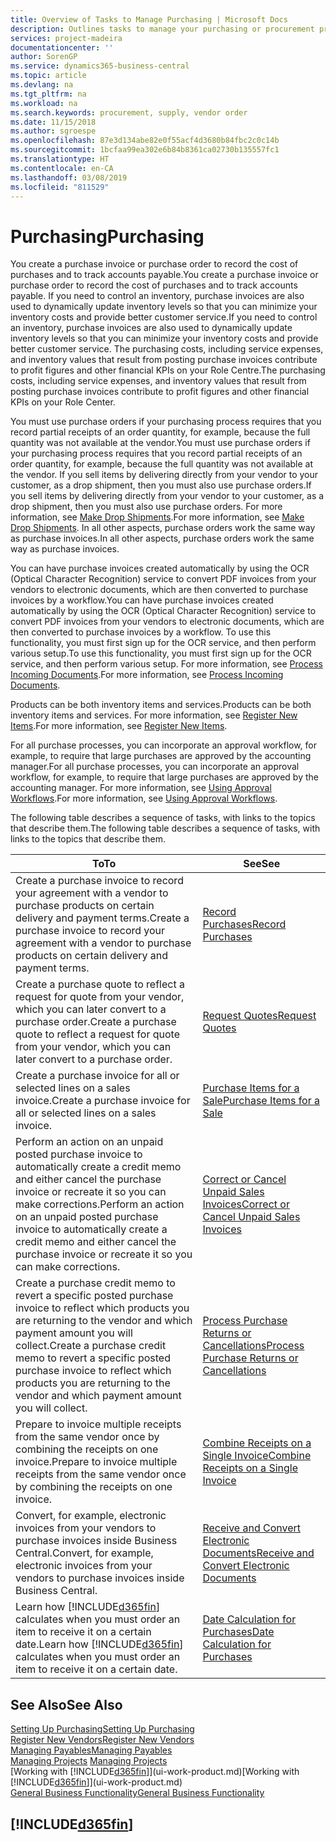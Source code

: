 ```yaml
---
title: Overview of Tasks to Manage Purchasing | Microsoft Docs
description: Outlines tasks to manage your purchasing or procurement processes, including how purchase invoices and purchase orders work.
services: project-madeira
documentationcenter: ''
author: SorenGP
ms.service: dynamics365-business-central
ms.topic: article
ms.devlang: na
ms.tgt_pltfrm: na
ms.workload: na
ms.search.keywords: procurement, supply, vendor order
ms.date: 11/15/2018
ms.author: sgroespe
ms.openlocfilehash: 87e3d134abe82e0f55acf4d3680b84fbc2c0c14b
ms.sourcegitcommit: 1bcfaa99ea302e6b84b8361ca02730b135557fc1
ms.translationtype: HT
ms.contentlocale: en-CA
ms.lasthandoff: 03/08/2019
ms.locfileid: "811529"
---
```

# <a name="purchasing"></a><span data-ttu-id="de9bf-103">Purchasing</span><span class="sxs-lookup"><span data-stu-id="de9bf-103">Purchasing</span></span>
<span data-ttu-id="de9bf-104">You create a purchase invoice or purchase order to record the cost of purchases and to track accounts payable.</span><span class="sxs-lookup"><span data-stu-id="de9bf-104">You create a purchase invoice or purchase order to record the cost of purchases and to track accounts payable.</span></span> <span data-ttu-id="de9bf-105">If you need to control an inventory, purchase invoices are also used to dynamically update inventory levels so that you can minimize your inventory costs and provide better customer service.</span><span class="sxs-lookup"><span data-stu-id="de9bf-105">If you need to control an inventory, purchase invoices are also used to dynamically update inventory levels so that you can minimize your inventory costs and provide better customer service.</span></span> <span data-ttu-id="de9bf-106">The purchasing costs, including service expenses, and inventory values that result from posting purchase invoices contribute to profit figures and other financial KPIs on your Role Centre.</span><span class="sxs-lookup"><span data-stu-id="de9bf-106">The purchasing costs, including service expenses, and inventory values that result from posting purchase invoices contribute to profit figures and other financial KPIs on your Role Center.</span></span>

<span data-ttu-id="de9bf-107">You must use purchase orders if your purchasing process requires that you record partial receipts of an order quantity, for example, because the full quantity was not available at the vendor.</span><span class="sxs-lookup"><span data-stu-id="de9bf-107">You must use purchase orders if your purchasing process requires that you record partial receipts of an order quantity, for example, because the full quantity was not available at the vendor.</span></span> <span data-ttu-id="de9bf-108">If you sell items by delivering directly from your vendor to your customer, as a drop shipment, then you must also use purchase orders.</span><span class="sxs-lookup"><span data-stu-id="de9bf-108">If you sell items by delivering directly from your vendor to your customer, as a drop shipment, then you must also use purchase orders.</span></span> <span data-ttu-id="de9bf-109">For more information, see [Make Drop Shipments](sales-how-drop-shipment.md).</span><span class="sxs-lookup"><span data-stu-id="de9bf-109">For more information, see [Make Drop Shipments](sales-how-drop-shipment.md).</span></span> <span data-ttu-id="de9bf-110">In all other aspects, purchase orders work the same way as purchase invoices.</span><span class="sxs-lookup"><span data-stu-id="de9bf-110">In all other aspects, purchase orders work the same way as purchase invoices.</span></span>

<span data-ttu-id="de9bf-111">You can have purchase invoices created automatically by using the OCR (Optical Character Recognition) service to convert PDF invoices from your vendors to electronic documents, which are then converted to purchase invoices by a workflow.</span><span class="sxs-lookup"><span data-stu-id="de9bf-111">You can have purchase invoices created automatically by using the OCR (Optical Character Recognition) service to convert PDF invoices from your vendors to electronic documents, which are then converted to purchase invoices by a workflow.</span></span> <span data-ttu-id="de9bf-112">To use this functionality, you must first sign up for the OCR service, and then perform various setup.</span><span class="sxs-lookup"><span data-stu-id="de9bf-112">To use this functionality, you must first sign up for the OCR service, and then perform various setup.</span></span> <span data-ttu-id="de9bf-113">For more information, see [Process Incoming Documents](across-process-income-documents.md).</span><span class="sxs-lookup"><span data-stu-id="de9bf-113">For more information, see [Process Incoming Documents](across-process-income-documents.md).</span></span>      

<span data-ttu-id="de9bf-114">Products can be both inventory items and services.</span><span class="sxs-lookup"><span data-stu-id="de9bf-114">Products can be both inventory items and services.</span></span> <span data-ttu-id="de9bf-115">For more information, see [Register New Items](inventory-how-register-new-items.md).</span><span class="sxs-lookup"><span data-stu-id="de9bf-115">For more information, see [Register New Items](inventory-how-register-new-items.md).</span></span>

<span data-ttu-id="de9bf-116">For all purchase processes, you can incorporate an approval workflow, for example, to require that large purchases are approved by the accounting manager.</span><span class="sxs-lookup"><span data-stu-id="de9bf-116">For all purchase processes, you can incorporate an approval workflow, for example, to require that large purchases are approved by the accounting manager.</span></span> <span data-ttu-id="de9bf-117">For more information, see [Using Approval Workflows](across-how-use-approval-workflows.md).</span><span class="sxs-lookup"><span data-stu-id="de9bf-117">For more information, see [Using Approval Workflows](across-how-use-approval-workflows.md).</span></span>

<span data-ttu-id="de9bf-118">The following table describes a sequence of tasks, with links to the topics that describe them.</span><span class="sxs-lookup"><span data-stu-id="de9bf-118">The following table describes a sequence of tasks, with links to the topics that describe them.</span></span>

| <span data-ttu-id="de9bf-119">To</span><span class="sxs-lookup"><span data-stu-id="de9bf-119">To</span></span> | <span data-ttu-id="de9bf-120">See</span><span class="sxs-lookup"><span data-stu-id="de9bf-120">See</span></span> |
| --- | --- |
| <span data-ttu-id="de9bf-121">Create a purchase invoice to record your agreement with a vendor to purchase products on certain delivery and payment terms.</span><span class="sxs-lookup"><span data-stu-id="de9bf-121">Create a purchase invoice to record your agreement with a vendor to purchase products on certain delivery and payment terms.</span></span> |[<span data-ttu-id="de9bf-122">Record Purchases</span><span class="sxs-lookup"><span data-stu-id="de9bf-122">Record Purchases</span></span>](purchasing-how-record-purchases.md) |
|<span data-ttu-id="de9bf-123">Create a purchase quote to reflect a request for quote from your vendor, which you can later convert to a purchase order.</span><span class="sxs-lookup"><span data-stu-id="de9bf-123">Create a purchase quote to reflect a request for quote from your vendor, which you can later convert to a purchase order.</span></span>|[<span data-ttu-id="de9bf-124">Request Quotes</span><span class="sxs-lookup"><span data-stu-id="de9bf-124">Request Quotes</span></span>](purchasing-how-request-quotes.md)|
| <span data-ttu-id="de9bf-125">Create a purchase invoice for all or selected lines on a sales invoice.</span><span class="sxs-lookup"><span data-stu-id="de9bf-125">Create a purchase invoice for all or selected lines on a sales invoice.</span></span> |[<span data-ttu-id="de9bf-126">Purchase Items for a Sale</span><span class="sxs-lookup"><span data-stu-id="de9bf-126">Purchase Items for a Sale</span></span>](purchasing-how-purchase-products-sale.md) |
| <span data-ttu-id="de9bf-127">Perform an action on an unpaid posted purchase invoice to automatically create a credit memo and either cancel the purchase invoice or recreate it so you can make corrections.</span><span class="sxs-lookup"><span data-stu-id="de9bf-127">Perform an action on an unpaid posted purchase invoice to automatically create a credit memo and either cancel the purchase invoice or recreate it so you can make corrections.</span></span> |[<span data-ttu-id="de9bf-128">Correct or Cancel Unpaid Sales Invoices</span><span class="sxs-lookup"><span data-stu-id="de9bf-128">Correct or Cancel Unpaid Sales Invoices</span></span>](purchasing-how-correct-cancel-unpaid-purchase-invoices.md) |
| <span data-ttu-id="de9bf-129">Create a purchase credit memo to revert a specific posted purchase invoice to reflect which products you are returning to the vendor and which payment amount you will collect.</span><span class="sxs-lookup"><span data-stu-id="de9bf-129">Create a purchase credit memo to revert a specific posted purchase invoice to reflect which products you are returning to the vendor and which payment amount you will collect.</span></span> |[<span data-ttu-id="de9bf-130">Process Purchase Returns or Cancellations</span><span class="sxs-lookup"><span data-stu-id="de9bf-130">Process Purchase Returns or Cancellations</span></span>](purchasing-how-register-new-vendors.md) |
|<span data-ttu-id="de9bf-131">Prepare to invoice multiple receipts from the same vendor once by combining the receipts on one invoice.</span><span class="sxs-lookup"><span data-stu-id="de9bf-131">Prepare to invoice multiple receipts from the same vendor once by combining the receipts on one invoice.</span></span>|[<span data-ttu-id="de9bf-132">Combine Receipts on a Single Invoice</span><span class="sxs-lookup"><span data-stu-id="de9bf-132">Combine Receipts on a Single Invoice</span></span>](purchasing-how-to-combine-receipts.md)|
|<span data-ttu-id="de9bf-133">Convert, for example, electronic invoices from your vendors to purchase invoices inside Business Central.</span><span class="sxs-lookup"><span data-stu-id="de9bf-133">Convert, for example, electronic invoices from your vendors to purchase invoices inside Business Central.</span></span>|[<span data-ttu-id="de9bf-134">Receive and Convert Electronic Documents</span><span class="sxs-lookup"><span data-stu-id="de9bf-134">Receive and Convert Electronic Documents</span></span>](purchasing-how-to-receive-and-convert-electronic-documents.md)|
| <span data-ttu-id="de9bf-135">Learn how [!INCLUDE[d365fin](includes/d365fin_md.md)] calculates when you must order an item to receive it on a certain date.</span><span class="sxs-lookup"><span data-stu-id="de9bf-135">Learn how [!INCLUDE[d365fin](includes/d365fin_md.md)] calculates when you must order an item to receive it on a certain date.</span></span>|[<span data-ttu-id="de9bf-136">Date Calculation for Purchases</span><span class="sxs-lookup"><span data-stu-id="de9bf-136">Date Calculation for Purchases</span></span>](purchasing-date-calculation-for-purchases.md)|

## <a name="see-also"></a><span data-ttu-id="de9bf-137">See Also</span><span class="sxs-lookup"><span data-stu-id="de9bf-137">See Also</span></span>
[<span data-ttu-id="de9bf-138">Setting Up Purchasing</span><span class="sxs-lookup"><span data-stu-id="de9bf-138">Setting Up Purchasing</span></span>](purchasing-setup-purchasing.md)  
[<span data-ttu-id="de9bf-139">Register New Vendors</span><span class="sxs-lookup"><span data-stu-id="de9bf-139">Register New Vendors</span></span>](purchasing-how-register-new-vendors.md)  
[<span data-ttu-id="de9bf-140">Managing Payables</span><span class="sxs-lookup"><span data-stu-id="de9bf-140">Managing Payables</span></span>](payables-manage-payables.md)  
<span data-ttu-id="de9bf-141">[Managing Projects](projects-manage-projects.md)  </span><span class="sxs-lookup"><span data-stu-id="de9bf-141">[Managing Projects](projects-manage-projects.md)  </span></span>  
<span data-ttu-id="de9bf-142">[Working with [!INCLUDE[d365fin](includes/d365fin_md.md)]](ui-work-product.md)</span><span class="sxs-lookup"><span data-stu-id="de9bf-142">[Working with [!INCLUDE[d365fin](includes/d365fin_md.md)]](ui-work-product.md)</span></span>  
[<span data-ttu-id="de9bf-143">General Business Functionality</span><span class="sxs-lookup"><span data-stu-id="de9bf-143">General Business Functionality</span></span>](ui-across-business-areas.md)

## [!INCLUDE[d365fin](includes/free_trial_md.md)]  
